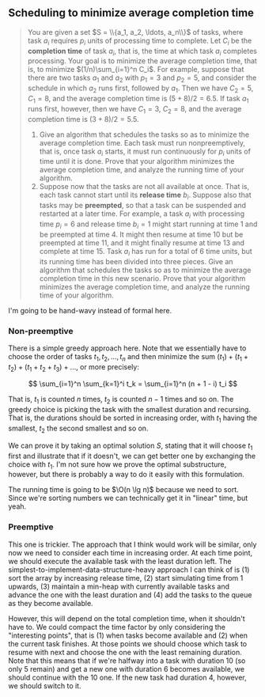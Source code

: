 ## Scheduling to minimize average completion time

> You are given a set $S = \\{a_1, a_2, \ldots, a_n\\}$ of tasks, where task
> $a_i$ requires $p_i$ units of processing time to complete. Let $C_i$ be the
> **completion time** of task $a_i$, that is, the time at which task $a_i$
> completes processing. Your goal is to minimize the average completion time,
> that is, to minimize $(1/n)\sum_{i=1}^n C_i$. For example, suppose that there
> are two tasks $a_1$ and $a_2$ with $p_1 = 3$ and $p_2 = 5$, and consider the
> schedule in which $a_2$ runs first, followed by $a_1$. Then we have $C_2 = 5$,
> $C_1 = 8$, and the average completion time is $(5 + 8)/2 = 6.5$. If task $a_1$
> runs first, however, then we have $C_1 = 3$, $C_2 = 8$, and the average
> completion time is $(3 + 8)/2 = 5.5$.
>
> 1. Give an algorithm that schedules the tasks so as to minimize the average
>    completion time. Each task must run nonpreemptively, that is, once task
>    $a_i$ starts, it must run continuously for $p_i$ units of time until it is
>    done. Prove that your algorithm minimizes the average completion time, and
>    analyze the running time of your algorithm.
> 2. Suppose now that the tasks are not all available at once. That is, each
>    task cannot start until its **release time** $b_i$. Suppose also that tasks
>    may be **preempted**, so that a task can be suspended and restarted at a
>    later time. For example, a task $a_i$ with processing time $p_i = 6$ and
>    release time $b_i = 1$ might start running at time 1 and be preempted at
>    time 4. It might then resume at time 10 but be preempted at time 11, and it
>    might finally resume at time 13 and complete at time 15. Task $a_i$ has run
>    for a total of 6 time units, but its running time has been divided into
>    three pieces. Give an algorithm that schedules the tasks so as to minimize
>    the average completion time in this new scenario. Prove that your algorithm
>    minimizes the average completion time, and analyze the running time of your
>    algorithm.

I'm going to be hand-wavy instead of formal here.

### Non-preemptive

There is a simple greedy approach here. Note that we essentially have to choose
the order of tasks $t_1, t_2, \ldots, t_n$ and then minimize the sum $(t_1) +
(t_1 + t_2) + (t_1 + t_2 + t_3) + \ldots$, or more precisely:

$$ \sum_{i=1}^n \sum_{k=1}^i t_k = \sum_{i=1}^n (n + 1 - i) t_i $$

That is, $t_1$ is counted $n$ times, $t_2$ is counted $n - 1$ times and so on.
The greedy choice is picking the task with the smallest duration and recursing.
That is, the durations should be sorted in increasing order, with $t_1$ having
the smallest, $t_2$ the second smallest and so on.

We can prove it by taking an optimal solution $S$, stating that it will choose
$t_1$ first and illustrate that if it doesn't, we can get better one by
exchanging the choice with $t_1$. I'm not sure how we prove the optimal
substructure, however, but there is probably a way to do it easily with this
formulation.

The running time is going to be $\O(n \lg n)$ because we need to sort. Since
we're sorting numbers we can technically get it in "linear" time, but yeah.

### Preemptive

This one is trickier. The approach that I think would work will be similar, only
now we need to consider each time in increasing order. At each time point, we
should execute the available task with the least duration left. The
simplest-to-implement-data-structure-heavy approach I can think of is (1) sort
the array by increasing release time, (2) start simulating time from 1 upwards,
(3) maintain a min-heap with currently available tasks and advance the one with
the least duration and (4) add the tasks to the queue as they become available.

However, this will depend on the total completion time, when it shouldn't have
to. We could compact the time factor by only considering the "interesting
points", that is (1) when tasks become available and (2) when the current task
finishes. At those points we should choose which task to resume with next and
choose the one with the least remaining duration. Note that this means that if
we're halfway into a task with duration 10 (so only 5 remain) and get a new one
with duration 6 becomes available, we should continue with the 10 one. If the
new task had duration 4, however, we should switch to it.


